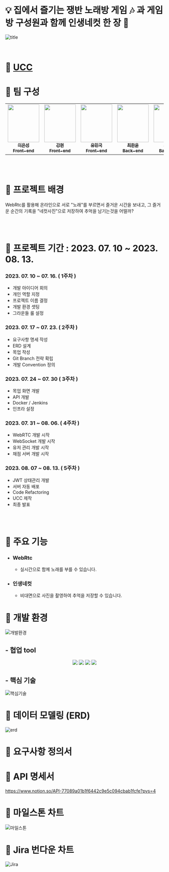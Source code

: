 # 💡 집에서 즐기는 쟁반 노래방 게임 🎶 과 게임방 구성원과 함께 인생네컷 한 장 📸

![title](https://github.com/SeongLI/SeongLI/assets/110223414/8e2f3464-1367-42ea-b984-057c92548330)

</br>

# 🎥 [UCC](https://github.com/SeongLI/SeongLI/assets/110223414/bc31e00a-9be6-4df2-a8d0-abd02ba9c157)

# 👥 팀 구성

<table align="center">
  <tr>
    <td align="center"><a href="https://github.com/SeongLI"><img src="https://avatars.githubusercontent.com/u/110223414?v=4" width="100px;" height="120px;" alt=""/><br /><sub><b>이은성<br>Front-end<br/></b></sub></a></td>
    <td align="center"><a href="https://github.com/hyunnn12"><img src="https://avatars.githubusercontent.com/u/119777617?v=4" width="100px;" height="120px;" alt=""/><br /><sub><b>강현<br> Front-end<br/></b></sub></a></td>
    <td align="center"><a href="https://github.com/acd4548"><img src="https://avatars.githubusercontent.com/u/122504425?v=4" width="100px;" height="120px;" alt=""/><br /><sub><b>유민국<br> Front-end<br/></b></sub></a></td>
    <td align="center"><a href="https://github.com/chlgksdbs"><img src="https://avatars.githubusercontent.com/u/96401350?v=4" width="100px;" height="120px;" alt=""/><br /><sub><b>최한윤<br> Back-end<br/></b></sub></a></td>
    <td align="center"><a href="https://github.com/sixinchnails"><img src="https://avatars.githubusercontent.com/u/36617233?v=4" width="100px;" height="120px;" alt=""/><br /><sub><b>최재용<br> Back-end<br/></b></sub></a></td>
    <td align="center"><a href="https://github.com/HongYouBin"><img src="https://avatars.githubusercontent.com/u/80053293?v=4" width="100px;" height="120px;" alt=""/><br /><sub><b>홍유빈<br> Back-end<br/></b></sub></a></td>
</table>

</br>
</br>

# 💬 프로젝트 배경

WebRtc를 활용해 온라인으로 서로 "노래"를 부르면서 즐거운 시간을 보내고, 그 즐거운 순간의 기록을 "네컷사진"으로 저장하여 추억을 남기는것을 어떨까?

</br>
</br>

# 💬 프로젝트 기간 : 2023. 07. 10 ~ 2023. 08. 13.

### 2023. 07. 10 ~ 07. 16. ( 1주차 )

- 개발 아이디어 회의
- 개인 역할 지정
- 프로젝트 이름 결정
- 개발 환경 셋팅
- 그라운들 룰 설정

### 2023. 07. 17 ~ 07. 23. ( 2주차 )

- 요구사항 명세 작성
- ERD 설계
- 목업 작성
- Git Branch 전략 확립
- 개발 Convention 정의

### 2023. 07. 24 ~ 07. 30 ( 3주차 )

- 목업 화면 개발
- API 개발
- Docker / Jenkins
- 인프라 설정

### 2023. 07. 31 ~ 08. 06. ( 4주차 )

- WebRTC 개발 시작
- WebSocket 개발 시작
- 유저 관리 개발 시작
- 채점 서버 개발 시작

### 2023. 08. 07 ~ 08. 13. ( 5주차 )

- JWT 상태관리 개발
- 서버 자동 배포
- Code Refactoring
- UCC 제작
- 최종 발표

</br>
</br>

# 💬 주요 기능

- ### **WebRtc**

  - 실시간으로 함께 노래를 부를 수 있습니다.

- ### **인생네컷**

  - 비대면으로 사진을 촬영하여 추억을 저장할 수 있습니다.

# 💬 개발 환경

![개발환경](https://github.com/SeongLI/SeongLI/assets/110223414/1af732c8-74b5-41a9-84e6-a02528caf358)

## - 협업 tool

<p align="center">
<img src="https://img.shields.io/badge/figma-F24E1E?style=for-the-badge&logo=figma&logoColor=white">
<img src="https://img.shields.io/badge/jira-0052CC?style=for-the-badge&logo=jira&logoColor=white">
<img src="https://img.shields.io/badge/notion-000000?style=for-the-badge&logo=notion&logoColor=white">
<img src="https://img.shields.io/badge/gitlab-FC6D26?style=for-the-badge&logo=gitlab&logoColor=white">

## - 핵심 기술

![핵심기술](https://github.com/SeongLI/SeongLI/assets/110223414/f15aa243-2f8e-4302-9b1a-5afc257a0291)

# 💬 데이터 모델링 (ERD)

![erd](https://github.com/SeongLI/SeongLI/assets/110223414/89815772-f1c8-4e28-b6b7-89de1476078c)

# 💬 요구사항 정의서

# 💬 API 명세서

https://www.notion.so/API-77089a01b1f6442c9e5c094cbab1fcfe?pvs=4

# 💬 마일스톤 차트

![마일스톤](https://github.com/SeongLI/SeongLI/assets/110223414/a3065136-2eb9-42bc-bc38-e96da8714f6f)

# 💬 Jira 번다운 차트

![Jira](https://github.com/SeongLI/SeongLI/assets/110223414/70e9bb46-e4b8-4492-af8e-9e57be3471ba)

<!-- # 💬 서비스 화면

</br>
</br>

## **인트로**

![intro]()

## **회원가입 및 로그인**

![signupsignin]()
</br>
</br>

## **마이페이지**

![mypage]()
</br>
</br>

## **게임페이지**

![gamepage]()
</br>
</br>

## **친구추가**

![addfriend]()
</br>
</br>

## **친구초대**

![invitefriend]()
</br>
</br>

## **사진촬영**

![shot]()
</br>
</br> -->
